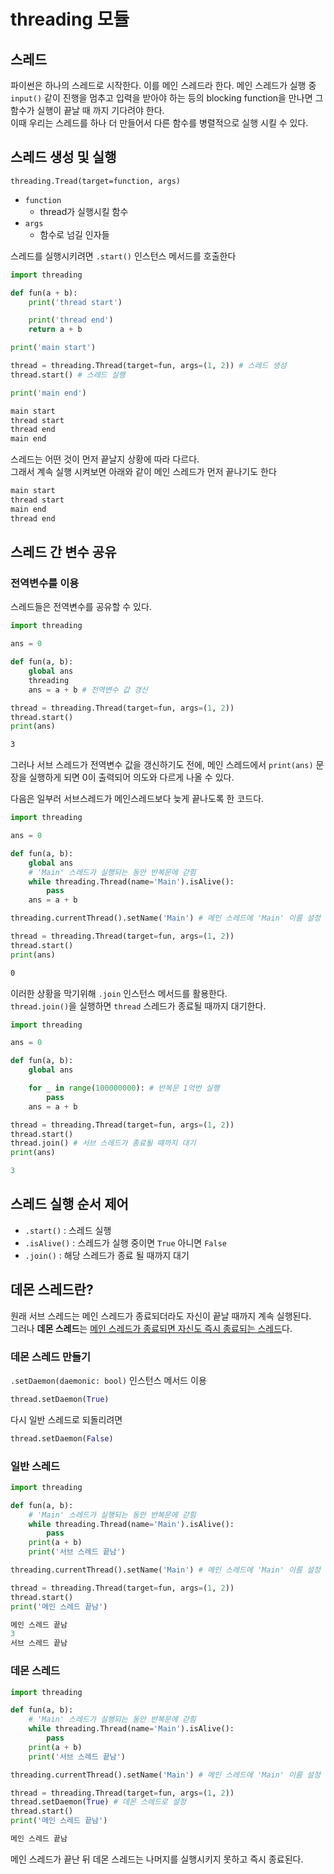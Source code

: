 # threading 모듈

## 스레드

파이썬은 하나의 스레드로 시작한다. 이를 메인 스레드라 한다. 메인 스레드가 실행 중 `input()` 같이 진행을 멈추고 입력을 받아야 하는 등의 blocking function을 만나면 그 함수가 실행이 끝날 때 까지 기다려야 한다.  
이때 우리는 스레드를 하나 더 만들어서 다른 함수를 병렬적으로 실행 시킬 수 있다.

## 스레드 생성 및 실행

`threading.Tread(target=function, args)`

- `function`
  - thread가 실행시킬 함수
- `args`
  - 함수로 넘길 인자들

스레드를 실행시키려면 `.start()` 인스턴스 메서드를 호출한다

```python
import threading

def fun(a + b):
    print('thread start')

    print('thread end')
    return a + b

print('main start')

thread = threading.Thread(target=fun, args=(1, 2)) # 스레드 생성
thread.start() # 스레드 실행

print('main end')
```

```python
main start
thread start
thread end
main end
```

스레드는 어떤 것이 먼저 끝날지 상황에 따라 다르다.  
그래서 계속 실행 시켜보면 아래와 같이 메인 스레드가 먼저 끝나기도 한다

```txt
main start
thread start
main end
thread end
```

## 스레드 간 변수 공유

### 전역변수를 이용

스레드들은 전역변수를 공유할 수 있다.

```python
import threading

ans = 0

def fun(a, b):
    global ans
    threading
    ans = a + b # 전역변수 값 갱신

thread = threading.Thread(target=fun, args=(1, 2))
thread.start()
print(ans)
```

```txt
3
```

그러나 서브 스레드가 전역변수 값을 갱신하기도 전에, 메인 스레드에서 `print(ans)` 문장을 실행하게 되면 0이 출력되어 의도와 다르게 나올 수 있다.

다음은 일부러 서브스레드가 메인스레드보다 늦게 끝나도록 한 코드다.

```python
import threading

ans = 0

def fun(a, b):
    global ans
    # 'Main' 스레드가 실행되는 동안 반복문에 갇힘
    while threading.Thread(name='Main').isAlive():
        pass
    ans = a + b

threading.currentThread().setName('Main') # 메인 스레드에 'Main' 이름 설정

thread = threading.Thread(target=fun, args=(1, 2))
thread.start()
print(ans)
```

```txt
0
```

이러한 상황을 막기위해 `.join` 인스턴스 메서드를 활용한다.  
`thread.join()`을 실행하면 `thread` 스레드가 종료될 때까지 대기한다.

```python
import threading

ans = 0

def fun(a, b):
    global ans

    for _ in range(100000000): # 반복문 1억번 실행
        pass
    ans = a + b

thread = threading.Thread(target=fun, args=(1, 2))
thread.start()
thread.join() # 서브 스레드가 종료될 때까지 대기
print(ans)
```

```python
3
```

## 스레드 실행 순서 제어

- `.start()` : 스레드 실행
- `.isAlive()` : 스레드가 실행 중이면 `True` 아니면 `False`
- `.join()` : 해당 스레드가 종료 될 때까지 대기

## 데몬 스레드란?

원래 서브 스레드는 메인 스레드가 종료되더라도 자신이 끝날 때까지 계속 실행된다.  
그러나 **데몬 스레드**는 <u>메인 스레드가 종료되면 자신도 즉시 종료되는 스레드</u>다.

### 데몬 스레드 만들기

`.setDaemon(daemonic: bool)` 인스턴스 메서드 이용

```python
thread.setDaemon(True)
```

다시 일반 스레드로 되돌리려면

```python
thread.setDaemon(False)
```

### 일반 스레드

```python
import threading

def fun(a, b):
    # 'Main' 스레드가 실행되는 동안 반복문에 갇힘
    while threading.Thread(name='Main').isAlive():
        pass
    print(a + b)
    print('서브 스레드 끝남')

threading.currentThread().setName('Main') # 메인 스레드에 'Main' 이름 설정

thread = threading.Thread(target=fun, args=(1, 2))
thread.start()
print('메인 스레드 끝남')
```

```python
메인 스레드 끝남
3
서브 스레드 끝남
```

### 데몬 스레드

```python
import threading

def fun(a, b):
    # 'Main' 스레드가 실행되는 동안 반복문에 갇힘
    while threading.Thread(name='Main').isAlive():
        pass
    print(a + b)
    print('서브 스레드 끝남')

threading.currentThread().setName('Main') # 메인 스레드에 'Main' 이름 설정

thread = threading.Thread(target=fun, args=(1, 2))
thread.setDaemon(True) # 데몬 스레드로 설정
thread.start()
print('메인 스레드 끝남')
```

```python
메인 스레드 끝남
```

메인 스레드가 끝난 뒤 데몬 스레드는 나머지를 실행시키지 못하고 즉시 종료된다.
